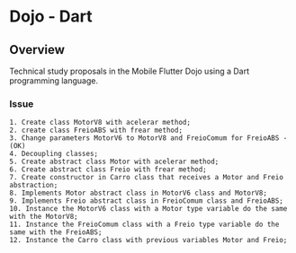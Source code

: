# Dojo - Dart

## Overview
Technical study proposals in the Mobile Flutter Dojo using a Dart programming language.

### Issue
    1. Create class MotorV8 with acelerar method;
    2. create class FreioABS with frear method;
    3. Change parameters MotorV6 to MotorV8 and FreioComum for FreioABS - (OK)
    4. Decoupling classes;
    5. Create abstract class Motor with acelerar method;
    6. Create abstract class Freio with frear method;
    7. Create constructor in Carro class that receives a Motor and Freio abstraction;
    8. Implements Motor abstract class in MotorV6 class and MotorV8;
    9. Implements Freio abstract class in FreioComum class and FreioABS;
    10. Instance the MotorV6 class with a Motor type variable do the same with the MotorV8;
    11. Instance the FreioComum class with a Freio type variable do the same with the FreioABS;
    12. Instance the Carro class with previous variables Motor and Freio;
